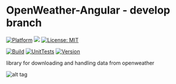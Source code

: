 # OpenWeather-Angular - develop branch

[![Platform](https://img.shields.io/badge/platform-Angular-blue.svg)](https://angular.io/)
<a target="_blank" href="https://www.paypal.me/GuepardoApps" title="Donate using PayPal"><img src="https://img.shields.io/badge/paypal-donate-blue.svg" /></a>
[![License: MIT](https://img.shields.io/badge/License-MIT-blue.svg)](https://opensource.org/licenses/MIT)

[![Build](https://img.shields.io/badge/build-passing-green.svg)](https://github.com/OpenWeatherLib/OpenWeather-Angular/tree/develop/src/)
[![UnitTests](https://img.shields.io/badge/UnitTests-failing-red.svg)](https://github.com/OpenWeatherLib/OpenWeather-Angular/tree/develop/src/)
[![Version](https://img.shields.io/badge/version-v0.2.0.180922-green.svg)](https://github.com/OpenWeatherLib/OpenWeather-Angular/tree/develop/src/)

library for downloading and handling data from openweather

![alt tag](https://github.com/OpenWeatherLib/OpenWeather-Angular/tree/develop/screenshots/img001.png)